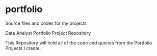 # portfolio
Source files and codes for my projects

Data Analyst Portfolio Project Repository

This Repository will hold all of the code and queries from the Portfolio Projects I create.

